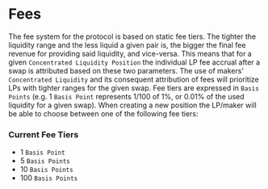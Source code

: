 # Fees

The fee system for the protocol is based on static fee tiers. The tighter the liquidity range and the less liquid a given pair is, the bigger the final fee revenue for providing said liquidity, and vice-versa. This means that for a given `Concentrated Liquidity Position` the individual LP fee accrual after a swap is attributed based on these two parameters. The use of makers' `Concentrated Liquidity` and its consequent attribution of fees will prioritize LPs with tighter ranges for the given swap.  Fee tiers are expressed in `Basis Points` (e.g. 1 `Basis Point` represents 1/100 of 1%, or 0.01% of the used liquidity for a given swap). When creating a new position the LP/maker will be able to choose between one of the following fee tiers:

### Current Fee Tiers

- 1 `Basis Point`
- 5 `Basis Points`
- 10 `Basis Points`
- 100 `Basis Points`
<br/>
<br/>
<br/>

